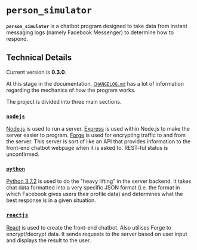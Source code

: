 # `person_simulator`

**`person_simulator`** is a chatbot program designed to take data from instant
messaging logs (namely Facebook Messenger) to determine how to respond.

## Technical Details
Current version is **0.3.0**.

At this stage in the documentation, [`CHANGELOG.md`](CHANGELOG.md) has a lot of
information regarding the mechanics of how the program works.

The project is divided into three main sections.

### [`nodejs`](nodejs/)
[Node.js](https://nodejs.org/en/about/) is used to run a server.
[Express](https://expressjs.com/) is used within Node.js to make the server
easier to program. [Forge](https://www.npmjs.com/package/node-forge) is used
for encrypting traffic to and from the server. This server is sort of like an
API that provides information to the front-end chatbot webpage when it is asked
to. REST-ful status is unconfirmed.

### [`python`](python/)
[Python 3.7.2](https://www.python.org/about/) is used to do the "heavy lifting"
in the server backend. It takes chat data formatted into a very specific JSON 
format (i.e. the format in which Facebook gives users their profile data) and 
determines what the best response is in a given situation.

### [`reactjs`](reactjs/)
[React](https://reactjs.org/) is used to create the front-end chatbot. Also
utilises Forge to encrypt/decrypt data. It sends requests to the server based
on user input and displays the result to the user.
